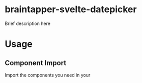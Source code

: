 # braintapper-svelte-datepicker

Brief description here


# Usage

## Component Import

Import the components you need in your <script> tag:

```
  import Indent from "braintapper-svelte-datepicker";
```

## Example Markup

```
  <datepicker/>
```

## Prop Values

### prop

### prop


---

`degit braintappper/braintapper-svelte-component-template#main <datepicker>`
`cd <datepicker>`
`node github_prep.js <datepicker>`
`github_prep.bat`

---

License: MIT